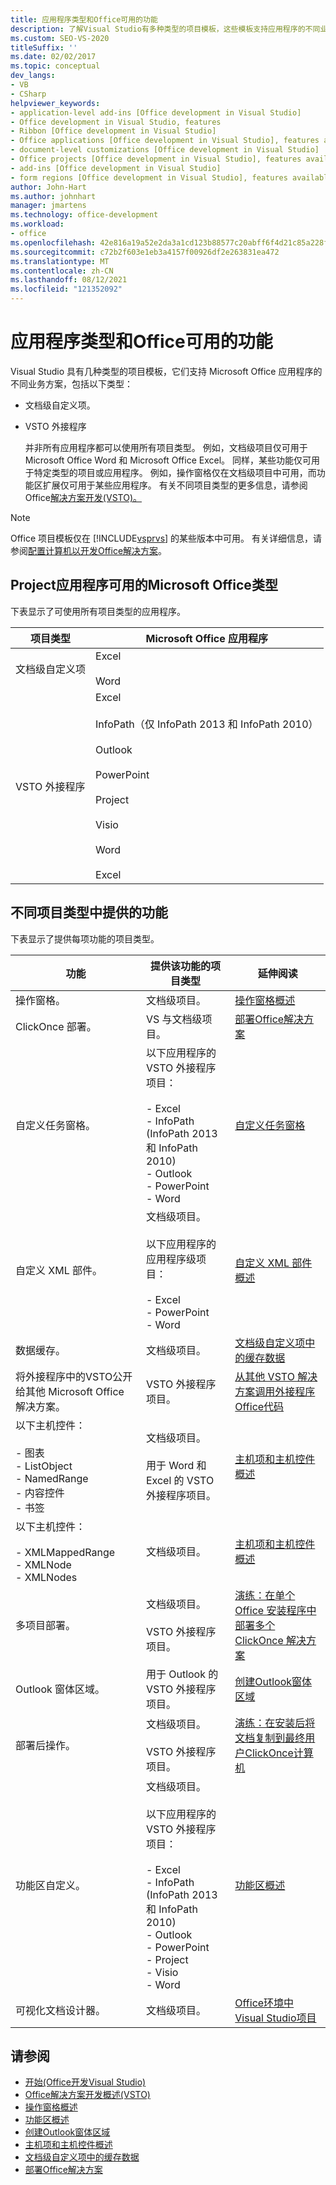 ```yaml
---
title: 应用程序类型和Office可用的功能
description: 了解Visual Studio有多种类型的项目模板，这些模板支持应用程序的不同业务Microsoft Office方案。
ms.custom: SEO-VS-2020
titleSuffix: ''
ms.date: 02/02/2017
ms.topic: conceptual
dev_langs:
- VB
- CSharp
helpviewer_keywords:
- application-level add-ins [Office development in Visual Studio]
- Office development in Visual Studio, features
- Ribbon [Office development in Visual Studio]
- Office applications [Office development in Visual Studio], features available
- document-level customizations [Office development in Visual Studio]
- Office projects [Office development in Visual Studio], features available
- add-ins [Office development in Visual Studio]
- form regions [Office development in Visual Studio], features available
author: John-Hart
ms.author: johnhart
manager: jmartens
ms.technology: office-development
ms.workload:
- office
ms.openlocfilehash: 42e816a19a52e2da3a1cd123b88577c20abff6f4d21c85a228f545e2591fe725
ms.sourcegitcommit: c72b2f603e1eb3a4157f00926df2e263831ea472
ms.translationtype: MT
ms.contentlocale: zh-CN
ms.lasthandoff: 08/12/2021
ms.locfileid: "121352092"
---
```

# <a name="features-available-by-office-application-and-project-type"></a>应用程序类型和Office可用的功能
  Visual Studio 具有几种类型的项目模板，它们支持 Microsoft Office 应用程序的不同业务方案，包括以下类型：

- 文档级自定义项。

- VSTO 外接程序

  并非所有应用程序都可以使用所有项目类型。 例如，文档级项目仅可用于 Microsoft Office Word 和 Microsoft Office Excel。 同样，某些功能仅可用于特定类型的项目或应用程序。 例如，操作窗格仅在文档级项目中可用，而功能区扩展仅可用于某些应用程序。 有关不同项目类型的更多信息，请参阅 Office[解决方案开发&#40;VSTO&#41;。 ](../vsto/office-solutions-development-overview-vsto.md)

> [!NOTE]
> Office 项目模板仅在 [!INCLUDE[vsprvs](../sharepoint/includes/vsprvs-md.md)] 的某些版本中可用。 有关详细信息，请参阅[配置计算机以开发Office解决方案](../vsto/configuring-a-computer-to-develop-office-solutions.md)。

## <a name="project-types-available-for-different-microsoft-office-applications"></a>Project应用程序可用的Microsoft Office类型
 下表显示了可使用所有项目类型的应用程序。

|项目类型|Microsoft Office 应用程序|
|-------------------|----------------------------------|
|文档级自定义项|Excel<br /><br /> Word|
|VSTO 外接程序|Excel<br /><br /> InfoPath（仅 InfoPath 2013 和 InfoPath 2010）<br /><br /> Outlook<br /><br /> PowerPoint<br /><br /> Project<br /><br /> Visio<br /><br /> Word<br /><br /> Excel|

## <a name="features-available-in-different-project-types"></a>不同项目类型中提供的功能
 下表显示了提供每项功能的项目类型。

|功能|提供该功能的项目类型|延伸阅读|
|-------------|--------------------------------------------|---------------------|
|操作窗格。|文档级项目。|[操作窗格概述](../vsto/actions-pane-overview.md)|
|ClickOnce 部署。|VS 与文档级项目。|[部署Office解决方案](../vsto/deploying-an-office-solution.md)|
|自定义任务窗格。|以下应用程序的 VSTO 外接程序项目：<br /><br /> - Excel<br />- InfoPath (InfoPath 2013 和 InfoPath 2010) <br />- Outlook<br />- PowerPoint<br />- Word|[自定义任务窗格](../vsto/custom-task-panes.md)|
|自定义 XML 部件。|文档级项目。<br /><br /> 以下应用程序的应用程序级项目：<br /><br /> - Excel<br />- PowerPoint<br />- Word|[自定义 XML 部件概述](../vsto/custom-xml-parts-overview.md)|
|数据缓存。|文档级项目。|[文档级自定义项中的缓存数据](../vsto/cached-data-in-document-level-customizations.md)|
|将外接程序中的VSTO公开给其他 Microsoft Office 解决方案。|VSTO 外接程序项目。|[从其他 VSTO 解决方案调用外接程序Office代码](../vsto/calling-code-in-vsto-add-ins-from-other-office-solutions.md)|
|以下主机控件：<br /><br /> - 图表<br />- ListObject<br />- NamedRange<br />- 内容控件<br />- 书签|文档级项目。<br /><br /> 用于 Word 和 Excel 的 VSTO 外接程序项目。|[主机项和主机控件概述](../vsto/host-items-and-host-controls-overview.md)|
|以下主机控件：<br /><br /> - XMLMappedRange<br />- XMLNode<br />- XMLNodes|文档级项目。|[主机项和主机控件概述](../vsto/host-items-and-host-controls-overview.md)|
|多项目部署。|文档级项目。<br /><br /> VSTO 外接程序项目。|[演练：在单个 Office 安装程序中部署多个 ClickOnce 解决方案](/previous-versions/dd465290(v=vs.110))|
|Outlook 窗体区域。|用于 Outlook 的 VSTO 外接程序项目。|[创建Outlook窗体区域](../vsto/creating-outlook-form-regions.md)|
|部署后操作。|文档级项目。<br /><br /> VSTO 外接程序项目。|[演练：在安装后将文档复制到最终用户ClickOnce计算机](/previous-versions/dd465291(v=vs.110))|
|功能区自定义。|文档级项目。<br /><br /> 以下应用程序的 VSTO 外接程序项目：<br /><br /> - Excel<br />- InfoPath (InfoPath 2013 和 InfoPath 2010) <br />- Outlook<br />- PowerPoint<br />- Project<br />- Visio<br />- Word|[功能区概述](../vsto/ribbon-overview.md)|
|可视化文档设计器。|文档级项目。|[Office环境中Visual Studio项目](../vsto/office-projects-in-the-visual-studio-environment.md)|

## <a name="see-also"></a>请参阅
- [开始&#40;Office开发Visual Studio&#41;](../vsto/getting-started-office-development-in-visual-studio.md)
- [Office解决方案开发概述&#40;VSTO&#41;](../vsto/office-solutions-development-overview-vsto.md)
- [操作窗格概述](../vsto/actions-pane-overview.md)
- [功能区概述](../vsto/ribbon-overview.md)
- [创建Outlook窗体区域](../vsto/creating-outlook-form-regions.md)
- [主机项和主机控件概述](../vsto/host-items-and-host-controls-overview.md)
- [文档级自定义项中的缓存数据](../vsto/cached-data-in-document-level-customizations.md)
- [部署Office解决方案](../vsto/deploying-an-office-solution.md)